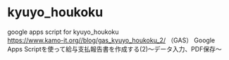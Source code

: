 # kyuyo_houkoku  
google apps script for kyuyo_houkoku  
https://www.kamo-it.org//blog/gas_kyuyo_houkoku_2/
（GAS） Google Apps Scriptを使って給与支払報告書を作成する(2)〜データ入力、PDF保存〜
